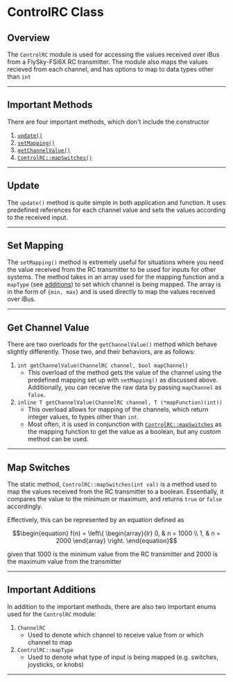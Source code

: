 # ControlRC Class

## Overview

The `ControlRC` module is used for accessing the values received over iBus from a FlySky-FSi6X RC transmitter. The module also maps the values recieved from each channel, and has options to map to data types other than `int`

---

## Important Methods

There are four important methods, which don't include the constructor 
  1. [`update()`](#update)
  2. [`setMapping()`](#set-mapping)
  3. [`getChannelValue()`](#get-channel-value)
  4. [`ControlRC::mapSwitches()`](#map-switches)

---

## Update 

The `update()` method is quite simple in both application and function. It uses predefined references for each channel value and sets the values according to the received input. 

---

## Set Mapping

The `setMapping()` method is extremely useful for situations where you need the value received from the RC transmitter to be used for inputs for other systems. The method takes in an array used for the mapping function and a `mapType` (see [additions](#important-additions)) to set which channel is being mapped. The array is in the form of `{min, max}` and is used directly to map the values received over iBus.

---

## Get Channel Value

There are two overloads for the `getChannelValue()` method which behave slightly differently. Those two, and their behaviors, are as follows:
  1. `int getChannelValue(ChannelRC channel, bool mapChannel)`
      - This overload of the method gets the value of the channel using the predefined mapping set up with `setMapping()` as discussed above. Additionally, you can receive the raw data by passing `mapChannel` as `false`. 
  2. `inline T getChannelValue(ChannelRC channel, T (*mapFunction)(int))`
      - This overload allows for mapping of the channels, which return integer values, to types other than `int`.
      - Most often, it is used in conjunction with [`ControlRC::mapSwitches`](#map-switches) as the mapping function to get the value as a boolean, but any custom method can be used.

---

## Map Switches

The static method, `ControlRC::mapSwitches(int val)` is a method used to map the values received from the RC transmitter to a boolean. Essentially, it compares the value to the minimum or maximum, and returns `true` or `false` accordingly. 

Effectively, this can be represented by an equation defined as

```math
\begin{equation}
  f(n) =
    \left\{
      \begin{array}{lr}
        0, & n = 1000 \\
        1, & n = 2000
      \end{array}
    \right.
 \end{equation}
```

given that $1000$ is the minimum value from the RC transmitter and $2000$ is the maximum value from the transmitter

---

## Important Additions

In addition to the important methods, there are also two important enums used for the `ControlRC` module:
  1. `ChannelRC`
      - Used to denote which channel to receive value from or which channel to map
  2. `ControlRC::mapType`
      - Used to denote what type of input is being mapped (e.g. switches, joysticks, or knobs)

---
